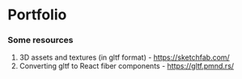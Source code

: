 # Portfolio

### Some resources 
1. 3D assets and textures (in gltf format) - https://sketchfab.com/
2. Converting gltf to React fiber components - https://gltf.pmnd.rs/
